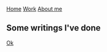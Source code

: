 [Home](../index.md)
[Work](../work[index.md)
[About me](../about.md)

## Some writings I've done

[Ok](ok.md)

